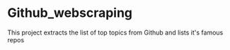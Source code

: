 # Github_webscraping
This project extracts the list of top topics from Github and lists it's famous repos
